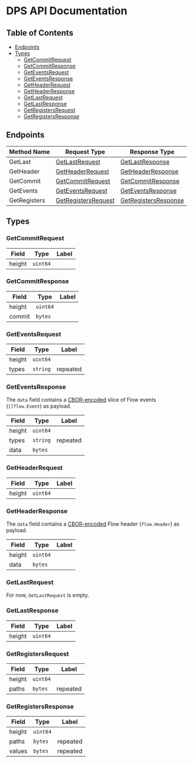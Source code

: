 # DPS API Documentation

## Table of Contents

- [Endpoints](#Endpoints)
- [Types](#Types)
    - [GetCommitRequest](#GetCommitRequest)
    - [GetCommitResponse](#GetCommitResponse)
    - [GetEventsRequest](#GetEventsRequest)
    - [GetEventsResponse](#GetEventsResponse)
    - [GetHeaderRequest](#GetHeaderRequest)
    - [GetHeaderResponse](#GetHeaderResponse)
    - [GetLastRequest](#GetLastRequest)
    - [GetLastResponse](#GetLastResponse)
    - [GetRegistersRequest](#GetRegistersRequest)
    - [GetRegistersResponse](#GetRegistersResponse)

## Endpoints

| Method Name  | Request Type                                | Response Type                                 |
|--------------|---------------------------------------------|-----------------------------------------------|
| GetLast      | [GetLastRequest](#GetLastRequest)           | [GetLastResponse](#GetLastResponse)           |
| GetHeader    | [GetHeaderRequest](#GetHeaderRequest)       | [GetHeaderResponse](#GetHeaderResponse)       |
| GetCommit    | [GetCommitRequest](#GetCommitRequest)       | [GetCommitResponse](#GetCommitResponse)       |
| GetEvents    | [GetEventsRequest](#GetEventsRequest)       | [GetEventsResponse](#GetEventsResponse)       |
| GetRegisters | [GetRegistersRequest](#GetRegistersRequest) | [GetRegistersResponse](#GetRegistersResponse) |

## Types

### GetCommitRequest

| Field  | Type     | Label |
|--------|----------|-------|
| height | `uint64` |       |

### GetCommitResponse

| Field  | Type     | Label |
|--------|----------|-------|
| height | `uint64` |       |
| commit | `bytes`  |       |

### GetEventsRequest

| Field  | Type     | Label    |
|--------|----------|----------|
| height | `uint64` |          |
| types  | `string` | repeated |

### GetEventsResponse

The `data` field contains a [CBOR-encoded](https://cbor.io/) slice of Flow events (`[]flow.Event`) as payload.

| Field  | Type     | Label    |
|--------|----------|----------|
| height | `uint64` |          |
| types  | `string` | repeated |
| data   | `bytes`  |          |

### GetHeaderRequest

| Field  | Type     | Label |
|--------|----------|-------|
| height | `uint64` |       |

### GetHeaderResponse

The `data` field contains a [CBOR-encoded](https://cbor.io/) Flow header (`flow.Header`) as payload.

| Field  | Type     | Label |
|--------|----------|-------|
| height | `uint64` |       |
| data   | `bytes`  |       |

### GetLastRequest

For now, `GetLastRequest` is empty.

### GetLastResponse

| Field  | Type     | Label |
|--------|----------|-------|
| height | `uint64` |       |

### GetRegistersRequest

| Field  | Type     | Label    |
|--------|----------|----------|
| height | `uint64` |          |
| paths  | `bytes`  | repeated |

### GetRegistersResponse

| Field  | Type     | Label    |
|--------|----------|----------|
| height | `uint64` |          |
| paths  | `bytes`  | repeated |
| values | `bytes`  | repeated |